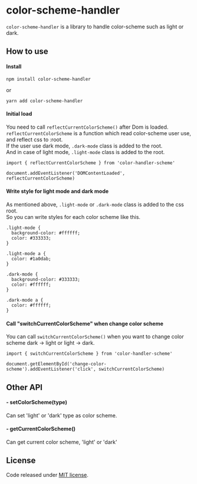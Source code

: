 # color-scheme-handler
`color-scheme-handler` is a library to handle color-scheme such as light or dark.

## How to use
#### Install

```
npm install color-scheme-handler
```
or
```
yarn add color-scheme-handler
```

#### Initial load
You need to call `reflectCurrentColorScheme()` after Dom is loaded.<br>
`reflectCurrentColorScheme` is a function which read color-scheme user use, and reflect css to :root.<br>
If the user use dark mode, `.dark-mode` class is added to the root.<br>
And in case of light mode, `.light-mode` class is added to the root.

```
import { reflectCurrentColorScheme } from 'color-handler-scheme'

document.addEventListener('DOMContentLoaded', reflectCurrentColorScheme)
```

#### Write style for light mode and dark mode
As mentioned above, `.light-mode` or `.dark-mode` class is added to the css root.<br>
So you can write styles for each color scheme like this.

```
.light-mode {
  background-color: #ffffff;
  color: #333333;
}

.light-mode a {
  color: #1a0dab;
}

.dark-mode {
  background-color: #333333;
  color: #ffffff;
}

.dark-mode a {
  color: #ffffff;
}
```

#### Call "switchCurrentColorScheme" when change color scheme
You can call `switchCurrentColorScheme()` when you want to change color scheme dark -> light or light -> dark.<br>

```
import { switchCurrentColorScheme } from 'color-handler-scheme'

document.getElementById('change-color-scheme').addEventListener('click', switchCurrentColorScheme)
```

## Other API
#### - setColorScheme(type) <br>
Can set 'light' or 'dark' type as color scheme.

#### - getCurrentColorScheme() <br>
Can get current color scheme, 'light' or 'dark'


## License
Code released under [MIT license](LICENSE).
